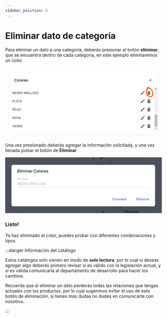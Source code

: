 ```yaml
---
sidebar_position: 4
---
```


# Eliminar dato de categoría

Para eliminar un dato a una categoría, deberás presionar el botón **eliminar**, que se encuentra dentro de cada categoría, en este ejemplo eliminaremos un color.

![Texto alternativo de la imagen](../../static/img/eliminar_dato_categoria_card_2.png)

Una vez presionado deberás agregar la información solicitada, y una vez llenada pulsar el botón de **Eliminar**

![Texto alternativo de la imagen](../../static/img/eliminar_dato_confirmar_card_producto.png)

### Listo!

Ya haz eliminado el color, puedes probar con diferentes combinaciones y tipos.

:::danger Información del catálogo

Estos catálogos solo vienen en modo de **solo lectura**, por lo cual si deseas agregar algo deberás primero revisar si es válido con la legislación actual, y si es válida comunicarla al departamento de desarrollo para hacer los cambios.

Recuerda que al eliminar un dato perderás todas las relaciones que tengas actuales con los productos, por lo cual sugerimos evitar el uso de este botón de eliminación, si tienes más dudas no dudes en comunicarte con nosotros.

:::
